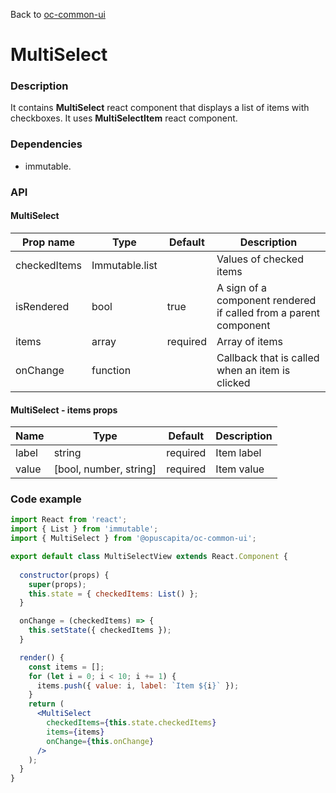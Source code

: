Back to [oc-common-ui](../../README.md)

# MultiSelect

### Description

It contains **MultiSelect** react component that displays a list of items with checkboxes. It uses **MultiSelectItem** react component.

### Dependencies

- immutable.

### API

#### MultiSelect

Prop name | Type | Default | Description
--- | --- | --- | ---
checkedItems | Immutable.list | | Values of checked items
isRendered | bool | true | A sign of a component rendered if called from a parent component
items | array | required | Array of items
onChange | function | | Callback that is called when an item is clicked

#### MultiSelect - items props

Name | Type | Default | Description
--- | --- | --- | ---
label | string | required | Item label
value | [bool, number, string] | required | Item value

### Code example

```jsx
import React from 'react';
import { List } from 'immutable';
import { MultiSelect } from '@opuscapita/oc-common-ui';

export default class MultiSelectView extends React.Component {
  
  constructor(props) {
    super(props);
    this.state = { checkedItems: List() };
  }

  onChange = (checkedItems) => {
    this.setState({ checkedItems });
  }

  render() {
    const items = [];
    for (let i = 0; i < 10; i += 1) {
      items.push({ value: i, label: `Item ${i}` });
    }
    return (
      <MultiSelect
        checkedItems={this.state.checkedItems}
        items={items}
        onChange={this.onChange}
      />
    );
  }
}
```
